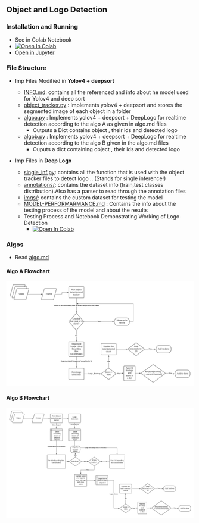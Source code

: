 ## Object and Logo Detection

### Installation and Running
- See in Colab Notebook
- [![Open In Colab](https://colab.research.google.com/assets/colab-badge.svg)](https://colab.research.google.com/drive/1O84ALermB0Jh6MFe1mGAfFc1aP03eOae?usp=sharing)
- [Open in Jupyter](https://github.com/mananmadan/object-logo-detection/blob/master/Vision_Detection_System_(Video_%2B_DeepLogo)_Final.ipynb)

### File Structure
- Imp Files Modified in **Yolov4 + deepsort**
    - [INFO.md](https://github.com/mananmadan/yolov4-deepsort/blob/master/INFO.md): contains all the referenced and info about he model used for Yolov4 and deep sort
    - [object_tracker.py](https://github.com/mananmadan/yolov4-deepsort/blob/c336e0d3c0db085f958334d4d884f947b54972d4/object_tracker.py) : Implements yolov4 + deepsort and stores the segmented image of each object in a folder
    - [algoa.py](https://github.com/mananmadan/yolov4-deepsort/blob/c336e0d3c0db085f958334d4d884f947b54972d4/algoa.py) : Implements yolov4 + deepsort + DeepLogo for realtime detection according to the algo A as given in algo.md files
        - Outputs a Dict contains object , their ids and detected logo
    - [algob.py](https://github.com/mananmadan/yolov4-deepsort/blob/c336e0d3c0db085f958334d4d884f947b54972d4/algob.py) : Implements yolov4 + deepsort + DeepLogo for realtime detection according to the algo B given in the algo.md files
        - Ouputs a dict containing object , their ids and detected logo

- Imp Files in **Deep Logo**
    - [single_inf.py](https://github.com/mananmadan/DeepLogo/blob/9d1feeb2ec3e3a22d72cb6dbd9ca34b77243b294/single_inf.py): contains all the function that is used with the object tracker files to detect logo .. (Stands for single inference!)
    - [annotations/](https://github.com/mananmadan/DeepLogo/tree/master/annotations): contains the dataset info (train,test classes distribution).Also has a parser to read through the annotation files
    - [imgs/](https://github.com/mananmadan/DeepLogo/tree/c3d57d456d5d424c330bb16adcb3fa36f2ecc934/imgs): contains the custom dataset for testing the model
    - [MODEL-PERFORMARMANCE.md](https://github.com/mananmadan/DeepLogo/blob/master/MODEL-PERFORMANCE.md) : Contains the info about the testing process of the model and about the results
    - Testing Process and Notebook Demonstrating Working of Logo Detection
        - [![Open In Colab](https://colab.research.google.com/assets/colab-badge.svg)](https://colab.research.google.com/drive/1KOZ71GZXCz3N652kl832H_FfWX8K4Tx3?usp=sharing)

### Algos
- Read [algo.md](https://github.com/mananmadan/object-logo-detection/blob/master/algo.md)


#### Algo A Flowchart
![Algo A](flowchart/algoa.jpeg)

#### Algo B Flowchart
![Algo B](flowchart/algob.jpeg)
